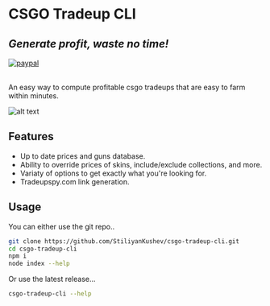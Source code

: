 # CSGO Tradeup CLI
## _Generate profit, waste no time!_
[![paypal](https://www.paypalobjects.com/en_US/i/btn/btn_donateCC_LG.gif)](https://www.paypal.com/donate/?hosted_button_id=GXK6UYPH5SK5C)

\
An easy way to compute profitable csgo tradeups
that are easy to farm within minutes.

![alt text](https://i.imgur.com/hqpV6WO.png)


## Features
- Up to date prices and guns database.
- Ability to override prices of skins, include/exclude collections, and more.
- Variaty of options to get exactly what you're looking for.
- Tradeupspy.com link generation.

## Usage
You can either use the git repo..

```sh
git clone https://github.com/StiliyanKushev/csgo-tradeup-cli.git
cd csgo-tradeup-cli
npm i
node index --help
```

Or use the latest release...

```sh
csgo-tradeup-cli --help
```